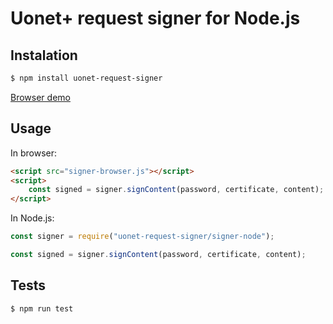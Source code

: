 # Uonet+ request signer for Node.js

## Instalation

```bash
$ npm install uonet-request-signer
```

[Browser demo](https://wulkanowy.github.io/uonet-request-signer/)

## Usage

In browser:

```html
<script src="signer-browser.js"></script>
<script>
    const signed = signer.signContent(password, certificate, content);
</script>
```

In Node.js:

```js
const signer = require("uonet-request-signer/signer-node");

const signed = signer.signContent(password, certificate, content);
```

## Tests

```bash
$ npm run test
```
